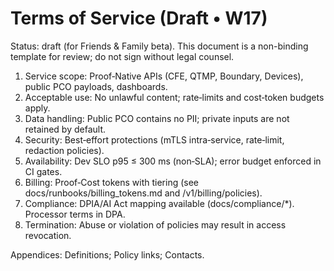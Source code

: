 # Terms of Service (Draft • W17)

Status: draft (for Friends & Family beta). This document is a non-binding template for review; do not sign without legal counsel.

1. Service scope: Proof‑Native APIs (CFE, QTMP, Boundary, Devices), public PCO payloads, dashboards.
2. Acceptable use: No unlawful content; rate‑limits and cost‑token budgets apply.
3. Data handling: Public PCO contains no PII; private inputs are not retained by default.
4. Security: Best‑effort protections (mTLS intra‑service, rate‑limit, redaction policies).
5. Availability: Dev SLO p95 ≤ 300 ms (non‑SLA); error budget enforced in CI gates.
6. Billing: Proof‑Cost tokens with tiering (see docs/runbooks/billing_tokens.md and /v1/billing/policies).
7. Compliance: DPIA/AI Act mapping available (docs/compliance/*). Processor terms in DPA.
8. Termination: Abuse or violation of policies may result in access revocation.

Appendices: Definitions; Policy links; Contacts.

